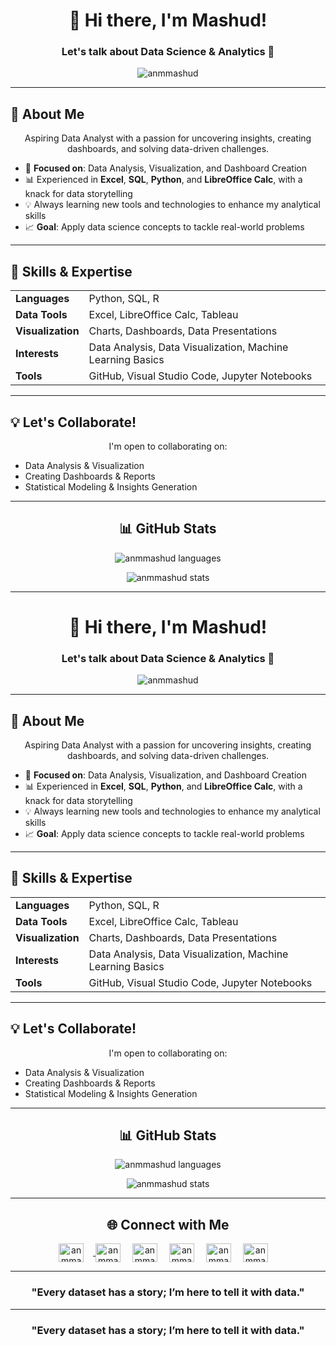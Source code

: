 <h1 align="center">👋 Hi there, I'm Mashud!</h1>
<h3 align="center">Let's talk about Data Science & Analytics 🚀</h3>

<p align="center">
  <img src="https://komarev.com/ghpvc/?username=anmmashud&label=Profile%20views&color=0e75b6&style=flat" alt="anmmashud" />
</p>

---

<h2 align="left">🌟 About Me</h2>
<p align="center">
Aspiring Data Analyst with a passion for uncovering insights, creating dashboards, and solving data-driven challenges.
</p>

- 🌱 **Focused on**: Data Analysis, Visualization, and Dashboard Creation  
- 📊 Experienced in **Excel**, **SQL**, **Python**, and **LibreOffice Calc**, with a knack for data storytelling  
- 💡 Always learning new tools and technologies to enhance my analytical skills  
- 📈 **Goal**: Apply data science concepts to tackle real-world problems  

---

<h2 align="left">🚀 Skills & Expertise</h2>

<table align="center">
<tr>
  <td><b>Languages</b></td>
  <td>Python, SQL, R</td>
</tr>
<tr>
  <td><b>Data Tools</b></td>
  <td>Excel, LibreOffice Calc, Tableau</td>
</tr>
<tr>
  <td><b>Visualization</b></td>
  <td>Charts, Dashboards, Data Presentations</td>
</tr>
<tr>
  <td><b>Interests</b></td>
  <td>Data Analysis, Data Visualization, Machine Learning Basics</td>
</tr>
<tr>
  <td><b>Tools</b></td>
  <td>GitHub, Visual Studio Code, Jupyter Notebooks</td>
</tr>
</table>

---

<h2 align="left">💡 Let's Collaborate!</h2>
<p align="center">
I'm open to collaborating on:
</p>

- Data Analysis & Visualization  
- Creating Dashboards & Reports  
- Statistical Modeling & Insights Generation  

---

<h2 align="center">📊 GitHub Stats</h2>
<p align="center">
  <img src="https://github-readme-stats.vercel.app/api/top-langs?username=anmmashud&show_icons=true&locale=en&layout=compact" alt="anmmashud languages" />
</p>

<p align="center">
  <img src="https://github-readme-stats.vercel.app/api?username=anmmashud&show_icons=true&locale=en" alt="anmmashud stats" />
</p>

---

<h1 align="center">👋 Hi there, I'm Mashud!</h1>
<h3 align="center">Let's talk about Data Science & Analytics 🚀</h3>

<p align="center">
  <img src="https://komarev.com/ghpvc/?username=anmmashud&label=Profile%20views&color=0e75b6&style=flat" alt="anmmashud" />
</p>

---

<h2 align="left">🌟 About Me</h2>
<p align="center">
Aspiring Data Analyst with a passion for uncovering insights, creating dashboards, and solving data-driven challenges.
</p>

- 🌱 **Focused on**: Data Analysis, Visualization, and Dashboard Creation  
- 📊 Experienced in **Excel**, **SQL**, **Python**, and **LibreOffice Calc**, with a knack for data storytelling  
- 💡 Always learning new tools and technologies to enhance my analytical skills  
- 📈 **Goal**: Apply data science concepts to tackle real-world problems  

---

<h2 align="left">🚀 Skills & Expertise</h2>

<table align="center">
<tr>
  <td><b>Languages</b></td>
  <td>Python, SQL, R</td>
</tr>
<tr>
  <td><b>Data Tools</b></td>
  <td>Excel, LibreOffice Calc, Tableau</td>
</tr>
<tr>
  <td><b>Visualization</b></td>
  <td>Charts, Dashboards, Data Presentations</td>
</tr>
<tr>
  <td><b>Interests</b></td>
  <td>Data Analysis, Data Visualization, Machine Learning Basics</td>
</tr>
<tr>
  <td><b>Tools</b></td>
  <td>GitHub, Visual Studio Code, Jupyter Notebooks</td>
</tr>
</table>

---

<h2 align="left">💡 Let's Collaborate!</h2>
<p align="center">
I'm open to collaborating on:
</p>

- Data Analysis & Visualization  
- Creating Dashboards & Reports  
- Statistical Modeling & Insights Generation  

---

<h2 align="center">📊 GitHub Stats</h2>
<p align="center">
  <img src="https://github-readme-stats.vercel.app/api/top-langs?username=anmmashud&show_icons=true&locale=en&layout=compact" alt="anmmashud languages" />
</p>

<p align="center">
  <img src="https://github-readme-stats.vercel.app/api?username=anmmashud&show_icons=true&locale=en" alt="anmmashud stats" />
</p>

---

<h2 align="center">🌐 Connect with Me</h2>
<p align="center">
<a href="https://anmmashud.github.io" target="_blank">
  <img align="center" src="https://img.icons8.com/ios-filled/50/000000/domain.png" alt="anmmashud.github.io" height="30" width="40" style="margin-right: 15px;" />
</a>
<a href="https://linkedin.com/in/anmmashud" target="_blank"><img align="center" src="https://raw.githubusercontent.com/rahuldkjain/github-profile-readme-generator/master/src/images/icons/Social/linked-in-alt.svg" alt="anmmashud" height="30" width="40" style="margin-right: 15px;" /></a>
<a href="https://kaggle.com/anmmashud" target="_blank"><img align="center" src="https://raw.githubusercontent.com/rahuldkjain/github-profile-readme-generator/master/src/images/icons/Social/kaggle.svg" alt="anmmashud" height="30" width="40" style="margin-right: 15px;" /></a>
<a href="https://facebook.com/anmmashud01" target="_blank"><img align="center" src="https://raw.githubusercontent.com/rahuldkjain/github-profile-readme-generator/master/src/images/icons/Social/facebook.svg" alt="anmmashud" height="30" width="40" style="margin-right: 15px;" /></a>
<a href="https://instagram.com/anmmashud" target="_blank"><img align="center" src="https://raw.githubusercontent.com/rahuldkjain/github-profile-readme-generator/master/src/images/icons/Social/instagram.svg" alt="anmmashud" height="30" width="40" style="margin-right: 15px;" /></a>
<a href="https://www.youtube.com/c/anmmashud" target="_blank"><img align="center" src="https://raw.githubusercontent.com/rahuldkjain/github-profile-readme-generator/master/src/images/icons/Social/youtube.svg" alt="anmmashud" height="30" width="40" style="margin-right: 15px;" /></a>
</p>

---

<h3 align="center">"Every dataset has a story; I’m here to tell it with data."</h3>


---

<h3 align="center">"Every dataset has a story; I’m here to tell it with data."</h3>

